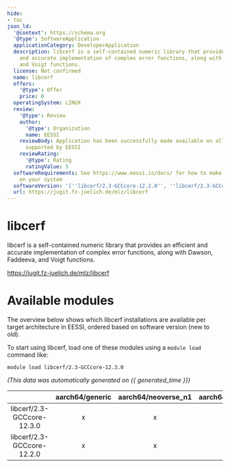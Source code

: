 ```yaml
---
hide:
- toc
json_ld:
  '@context': https://schema.org
  '@type': SoftwareApplication
  applicationCategory: DeveloperApplication
  description: libcerf is a self-contained numeric library that provides an efficient
    and accurate implementation of complex error functions, along with Dawson, Faddeeva,
    and Voigt functions.
  license: Not confirmed
  name: libcerf
  offers:
    '@type': Offer
    price: 0
  operatingSystem: LINUX
  review:
    '@type': Review
    author:
      '@type': Organization
      name: EESSI
    reviewBody: Application has been successfully made available on all architectures
      supported by EESSI
    reviewRating:
      '@type': Rating
      ratingValue: 5
  softwareRequirements: See https://www.eessi.io/docs/ for how to make EESSI available
    on your system
  softwareVersion: '[''libcerf/2.3-GCCcore-12.2.0'', ''libcerf/2.3-GCCcore-12.3.0'']'
  url: https://jugit.fz-juelich.de/mlz/libcerf
---
```


libcerf
=======


libcerf is a self-contained numeric library that provides an efficient and accurate implementation of complex error functions, along with Dawson, Faddeeva, and Voigt functions.

https://jugit.fz-juelich.de/mlz/libcerf
# Available modules


The overview below shows which libcerf installations are available per target architecture in EESSI, ordered based on software version (new to old).

To start using libcerf, load one of these modules using a `module load` command like:

```shell
module load libcerf/2.3-GCCcore-12.3.0
```

*(This data was automatically generated on {{ generated_time }})*  

| |aarch64/generic|aarch64/neoverse_n1|aarch64/neoverse_v1|x86_64/generic|x86_64/amd/zen2|x86_64/amd/zen3|x86_64/amd/zen4|x86_64/intel/haswell|x86_64/intel/skylake_avx512|
| :---: | :---: | :---: | :---: | :---: | :---: | :---: | :---: | :---: | :---: |
|libcerf/2.3-GCCcore-12.3.0|x|x|x|x|x|x|x|x|x|
|libcerf/2.3-GCCcore-12.2.0|x|x|x|x|x|x|x|x|x|

